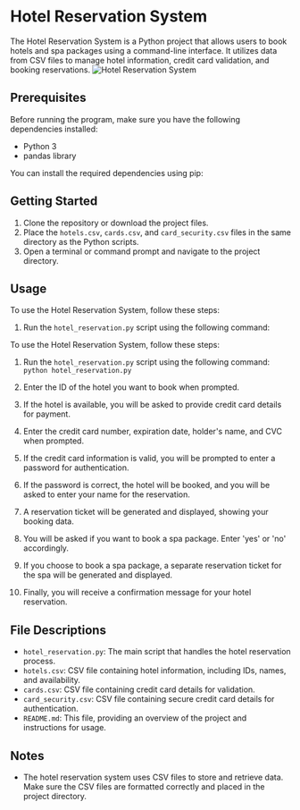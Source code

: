 # Hotel Reservation System

The Hotel Reservation System is a Python project that allows users to book hotels and spa packages using a command-line interface. It utilizes data from CSV files to manage hotel information, credit card validation, and booking reservations.
![Hotel Reservation System](https://i.ibb.co/0YQ0348/Hotel-Reservation-System-1.png)

## Prerequisites

Before running the program, make sure you have the following dependencies installed:

- Python 3
- pandas library

You can install the required dependencies using pip:


## Getting Started

1. Clone the repository or download the project files.
2. Place the `hotels.csv`, `cards.csv`, and `card_security.csv` files in the same directory as the Python scripts.
3. Open a terminal or command prompt and navigate to the project directory.

## Usage

To use the Hotel Reservation System, follow these steps:

1. Run the `hotel_reservation.py` script using the following command:

To use the Hotel Reservation System, follow these steps:

1. Run the `hotel_reservation.py` script using the following command:
`python hotel_reservation.py`
2. Enter the ID of the hotel you want to book when prompted.

3. If the hotel is available, you will be asked to provide credit card details for payment.

4. Enter the credit card number, expiration date, holder's name, and CVC when prompted.

5. If the credit card information is valid, you will be prompted to enter a password for authentication.

6. If the password is correct, the hotel will be booked, and you will be asked to enter your name for the reservation.

7. A reservation ticket will be generated and displayed, showing your booking data.

8. You will be asked if you want to book a spa package. Enter 'yes' or 'no' accordingly.

9. If you choose to book a spa package, a separate reservation ticket for the spa will be generated and displayed.

10. Finally, you will receive a confirmation message for your hotel reservation.

## File Descriptions

- `hotel_reservation.py`: The main script that handles the hotel reservation process.
- `hotels.csv`: CSV file containing hotel information, including IDs, names, and availability.
- `cards.csv`: CSV file containing credit card details for validation.
- `card_security.csv`: CSV file containing secure credit card details for authentication.
- `README.md`: This file, providing an overview of the project and instructions for usage.

## Notes

- The hotel reservation system uses CSV files to store and retrieve data. Make sure the CSV files are formatted correctly and placed in the project directory.

